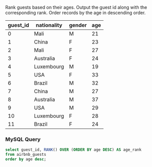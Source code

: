 Rank guests based on their ages.
Output the guest id along with the corresponding rank.
Order records by the age in descending order.

<table class="ResultsTable__table"><thead><tr class="ResultsTable__header-row"><th class="ResultsTable__header-cell">guest_id</th><th class="ResultsTable__header-cell">nationality</th><th class="ResultsTable__header-cell">gender</th><th class="ResultsTable__header-cell">age</th></tr></thead><tbody><tr class="ResultsTable__row "><td class="ResultsTable__cell">0</td><td class="ResultsTable__cell">Mali</td><td class="ResultsTable__cell">M</td><td class="ResultsTable__cell">21</td></tr><tr class="ResultsTable__row "><td class="ResultsTable__cell">1</td><td class="ResultsTable__cell">China</td><td class="ResultsTable__cell">F</td><td class="ResultsTable__cell">23</td></tr><tr class="ResultsTable__row "><td class="ResultsTable__cell">2</td><td class="ResultsTable__cell">Mali</td><td class="ResultsTable__cell">F</td><td class="ResultsTable__cell">27</td></tr><tr class="ResultsTable__row "><td class="ResultsTable__cell">3</td><td class="ResultsTable__cell">Australia</td><td class="ResultsTable__cell">F</td><td class="ResultsTable__cell">24</td></tr><tr class="ResultsTable__row "><td class="ResultsTable__cell">4</td><td class="ResultsTable__cell">Luxembourg</td><td class="ResultsTable__cell">M</td><td class="ResultsTable__cell">19</td></tr><tr class="ResultsTable__row "><td class="ResultsTable__cell">5</td><td class="ResultsTable__cell">USA</td><td class="ResultsTable__cell">F</td><td class="ResultsTable__cell">33</td></tr><tr class="ResultsTable__row "><td class="ResultsTable__cell">6</td><td class="ResultsTable__cell">Brazil</td><td class="ResultsTable__cell">M</td><td class="ResultsTable__cell">32</td></tr><tr class="ResultsTable__row "><td class="ResultsTable__cell">7</td><td class="ResultsTable__cell">China</td><td class="ResultsTable__cell">M</td><td class="ResultsTable__cell">27</td></tr><tr class="ResultsTable__row "><td class="ResultsTable__cell">8</td><td class="ResultsTable__cell">Australia</td><td class="ResultsTable__cell">M</td><td class="ResultsTable__cell">37</td></tr><tr class="ResultsTable__row "><td class="ResultsTable__cell">9</td><td class="ResultsTable__cell">USA</td><td class="ResultsTable__cell">M</td><td class="ResultsTable__cell">29</td></tr><tr class="ResultsTable__row "><td class="ResultsTable__cell">10</td><td class="ResultsTable__cell">Luxembourg</td><td class="ResultsTable__cell">F</td><td class="ResultsTable__cell">28</td></tr><tr class="ResultsTable__row "><td class="ResultsTable__cell">11</td><td class="ResultsTable__cell">Brazil</td><td class="ResultsTable__cell">F</td><td class="ResultsTable__cell">24</td></tr></tbody></table>

### MySQL Query

```sql
select guest_id, RANK() OVER (ORDER BY age DESC) AS age_rank
from airbnb_guests
order by age desc;
```